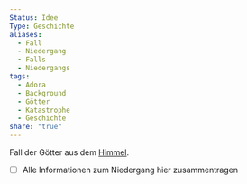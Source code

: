 ```yaml
---
Status: Idee
Type: Geschichte
aliases:
  - Fall
  - Niedergang
  - Falls
  - Niedergangs
tags:
  - Adora
  - Background
  - Götter
  - Katastrophe
  - Geschichte
share: "true"
---
```

Fall der Götter aus dem [Himmel](../Orte/Der%20Himmel/Himmel.md). 

- [ ] Alle Informationen zum Niedergang hier zusammentragen

